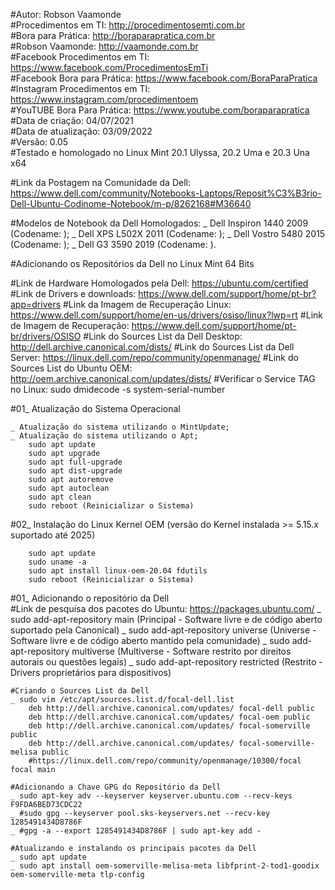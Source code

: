 #Autor: Robson Vaamonde<br>
#Procedimentos em TI: http://procedimentosemti.com.br<br>
#Bora para Prática: http://boraparapratica.com.br<br>
#Robson Vaamonde: http://vaamonde.com.br<br>
#Facebook Procedimentos em TI: https://www.facebook.com/ProcedimentosEmTi<br>
#Facebook Bora para Prática: https://www.facebook.com/BoraParaPratica<br>
#Instagram Procedimentos em TI: https://www.instagram.com/procedimentoem<br>
#YouTUBE Bora Para Prática: https://www.youtube.com/boraparapratica<br>
#Data de criação: 04/07/2021<br>
#Data de atualização: 03/09/2022<br>
#Versão: 0.05<br>
#Testado e homologado no Linux Mint 20.1 Ulyssa, 20.2 Uma e 20.3 Una x64

#Link da Postagem na Comunidade da Dell: https://www.dell.com/community/Notebooks-Laptops/Reposit%C3%B3rio-Dell-Ubuntu-Codinome-Notebook/m-p/8262168#M36640

#Modelos de Notebook da Dell Homologados:
	_ Dell Inspiron 1440 2009 (Codename: );
	_ Dell XPS L502X 2011 (Codename: );
	_ Dell Vostro 5480 2015 (Codename: );
	_ Dell G3 3590 2019 (Codename: ).

#Adicionando os Repositórios da Dell no Linux Mint 64 Bits

#Link de Hardware Homologados pela Dell: https://ubuntu.com/certified
#Link de Drivers e downloads: https://www.dell.com/support/home/pt-br?app=drivers
#Link da Imagem de Recuperação Linux: https://www.dell.com/support/home/en-us/drivers/osiso/linux?lwp=rt
#Link de Imagem de Recuperação: https://www.dell.com/support/home/pt-br/drivers/OSISO
#Link do Sources List da Dell Desktop: http://dell.archive.canonical.com/dists/
#Link do Sources List da Dell Server: https://linux.dell.com/repo/community/openmanage/
#Link do Sources List do Ubuntu OEM: http://oem.archive.canonical.com/updates/dists/
#Verificar o Service TAG no Linux: sudo dmidecode -s system-serial-number

#01_ Atualização do Sistema Operacional<br>

	_ Atualização do sistema utilizando o MintUpdate;
	_ Atualização do sistema utilizando o Apt;
		sudo apt update
		sudo apt upgrade
		sudo apt full-upgrade
		sudo apt dist-upgrade
		sudo apt autoremove
		sudo apt autoclean
		sudo apt clean
		sudo reboot (Reinicializar o Sistema)

#02_ Instalação do Linux Kernel OEM (versão do Kernel instalada >= 5.15.x suportado até 2025)<br>

		sudo apt update
		sudo uname -a
		sudo apt install linux-oem-20.04 fdutils
		sudo reboot (Reinicializar o Sistema)

#01_ Adicionando o repositório da Dell<br>
	#Link de pesquisa dos pacotes do Ubuntu: https://packages.ubuntu.com/
	_ sudo add-apt-repository main (Principal - Software livre e de código aberto suportado pela Canonical)
	_ sudo add-apt-repository universe (Universe - Software livre e de código aberto mantido pela comunidade)
	_ sudo add-apt-repository multiverse (Multiverse - Software restrito por direitos autorais ou questões legais)
	_ sudo add-apt-repository restricted (Restrito - Drivers proprietários para dispositivos)
	
	#Criando o Sources List da Dell
	_ sudo vim /etc/apt/sources.list.d/focal-dell.list
		deb http://dell.archive.canonical.com/updates/ focal-dell public
		deb http://dell.archive.canonical.com/updates/ focal-oem public
		deb http://dell.archive.canonical.com/updates/ focal-somerville public
		deb http://dell.archive.canonical.com/updates/ focal-somerville-melisa public
		#https://linux.dell.com/repo/community/openmanage/10300/focal focal main

	#Adicionando a Chave GPG do Repositório da Dell
	_ sudo apt-key adv --keyserver keyserver.ubuntu.com --recv-keys F9FDA6BED73CDC22
	_ #sudo gpg --keyserver pool.sks-keyservers.net --recv-key 1285491434D8786F 
	_ #gpg -a --export 1285491434D8786F | sudo apt-key add - 

	#Atualizando e instalando os principais pacotes da Dell
	_ sudo apt update
	_ sudo apt install oem-somerville-melisa-meta libfprint-2-tod1-goodix oem-somerville-meta tlp-config
